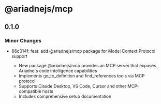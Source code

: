# @ariadnejs/mcp

## 0.1.0

### Minor Changes

- 86c314f: feat: add @ariadnejs/mcp package for Model Context Protocol support

  - New package @ariadnejs/mcp provides an MCP server that exposes Ariadne's code intelligence capabilities
  - Implements go_to_definition and find_references tools via MCP protocol
  - Supports Claude Desktop, VS Code, Cursor and other MCP-compatible hosts
  - Includes comprehensive setup documentation
